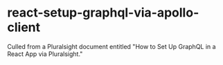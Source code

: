 # react-setup-graphql-via-apollo-client
Culled from a Pluralsight document entitled "How to Set Up GraphQL in a React App via Pluralsight."
